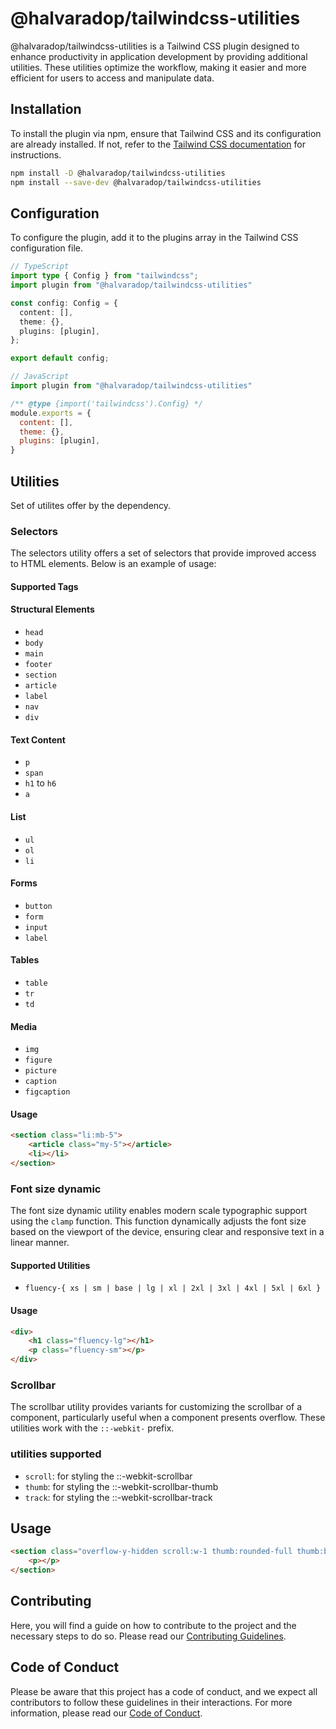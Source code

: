 # @halvaradop/tailwindcss-utilities

@halvaradop/tailwindcss-utilities is a Tailwind CSS plugin designed to enhance productivity in application development by providing additional utilities. These utilities optimize the workflow, making it easier and more efficient for users to access and manipulate data.

## Installation

To install the plugin via npm, ensure that Tailwind CSS and its configuration are already installed. If not, refer to the [Tailwind CSS documentation](https://tailwindcss.com/docs/installation) for instructions.

```bash
npm install -D @halvaradop/tailwindcss-utilities
npm install --save-dev @halvaradop/tailwindcss-utilities
```

## Configuration
To configure the plugin, add it to the plugins array in the Tailwind CSS configuration file.

```ts
// TypeScript
import type { Config } from "tailwindcss";
import plugin from "@halvaradop/tailwindcss-utilities"

const config: Config = {
  content: [],
  theme: {},
  plugins: [plugin],
};

export default config;
```

```js
// JavaScript
import plugin from "@halvaradop/tailwindcss-utilities"

/** @type {import('tailwindcss').Config} */
module.exports = {
  content: [],
  theme: {},
  plugins: [plugin],
}

```

## Utilities
Set of utilites offer by the dependency.


### Selectors
The selectors utility offers a set of selectors that provide improved access to HTML elements. Below is an example of usage:


#### Supported Tags


#### Structural Elements
- `head`
- `body`
- `main`
- `footer`
- `section`
- `article`
- `label`
- `nav`
- `div`

#### Text Content
- `p`
- `span`
- `h1` to `h6`
- `a`

#### List
- `ul`
- `ol`
- `li`

#### Forms
- `button`
- `form`
- `input`
- `label`

#### Tables
- `table`
- `tr`
- `td`

#### Media
- `img`
- `figure`
- `picture`
- `caption`
- `figcaption`



#### Usage
```html
<section class="li:mb-5">
    <article class="my-5"></article>
    <li></li>
</section>
```

### Font size dynamic
The font size dynamic utility enables modern scale typographic support using the `clamp` function. This function dynamically adjusts the font size based on the viewport of the device, ensuring clear and responsive text in a linear manner.


#### Supported Utilities
- `fluency-{ xs | sm | base | lg | xl | 2xl | 3xl | 4xl | 5xl | 6xl }`


#### Usage
```html
<div>
    <h1 class="fluency-lg"></h1>
    <p class="fluency-sm"></p>
</div>
```

### Scrollbar
The scrollbar utility provides variants for customizing the scrollbar of a component, particularly useful when a component presents overflow. These utilities work with the `::-webkit-` prefix.


### utilities supported
- `scroll`: for styling the ::-webkit-scrollbar
- `thumb`: for styling the ::-webkit-scrollbar-thumb
- `track`: for styling the ::-webkit-scrollbar-track

## Usage
```html
<section class="overflow-y-hidden scroll:w-1 thumb:rounded-full thumb:bg-slate-400 track:my-1">
    <p></p>
</section>
```

## Contributing

Here, you will find a guide on how to contribute to the project and the necessary steps to do so. Please read our [Contributing Guidelines](https://github.com/halvaradop/.github/blob/master/.github/CONTRIBUTING.md).


## Code of Conduct

Please be aware that this project has a code of conduct, and we expect all contributors to follow these guidelines in their interactions. For more information, please read our [Code of Conduct](https://github.com/halvaradop/.github/blob/master/.github/CODE_OF_CONDUCT.md).
